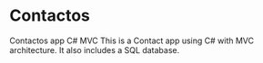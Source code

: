 # Contactos
Contactos app C# MVC
This is a Contact app using C# with MVC architecture. It also includes a SQL database.
